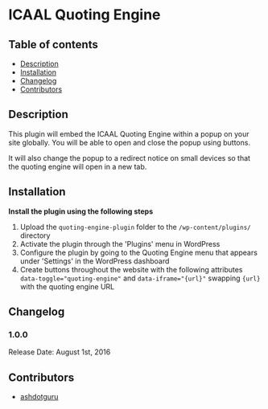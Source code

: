 # ICAAL Quoting Engine

## Table of contents

* [Description](#description)
* [Installation](#installation)
* [Changelog](#changelog)
* [Contributors](#contributors)

## Description

This plugin will embed the ICAAL Quoting Engine within a popup on your site globally. You will be able to open and close the popup using buttons.

It will also change the popup to a redirect notice on small devices so that the quoting engine will open in a new tab.

## Installation

**Install the plugin using the following steps**

1. Upload the `quoting-engine-plugin` folder to the `/wp-content/plugins/` directory
2. Activate the plugin through the 'Plugins' menu in WordPress
3. Configure the plugin by going to the Quoting Engine menu that appears under 'Settings' in the WordPress dashboard
4. Create buttons throughout the website with the following attributes `data-toggle="quoting-engine"` and `data-iframe="{url}"` swapping `{url}` with the quoting engine URL

## Changelog

### 1.0.0 ###

Release Date: August 1st, 2016 

## Contributors

* [ashdotguru](https://github.com/ashdotguru)
